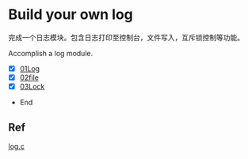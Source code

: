 # Build your own log

完成一个日志模块。包含日志打印至控制台，文件写入，互斥锁控制等功能。

Accomplish a log module.

+ [x] [01Log](./tech/01log.md)
+ [x] [02file](./tech/02file.md)
+ [x] [03Lock](./tech/03lock.md)
+ End

## Ref

[log.c](https://github.com/rxi/log.c)